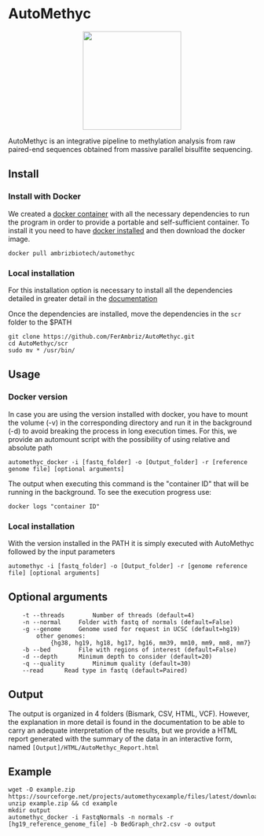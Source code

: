 # AutoMethyc
<p align="center">
  <img src="https://github.com/FerAmbriz/AutoMethyc/blob/master/img/AutoMethyc.png" width="200px" height="auto">
</p>

AutoMethyc is an integrative pipeline to methylation analysis from raw paired-end sequences obtained from massive parallel bisulfite sequencing.

## Install
### Install with Docker
We created a [docker container](https://hub.docker.com/r/ambrizbiotech/automethyc) with all the necessary dependencies to run the program in order to provide a portable and self-sufficient container. To install it you need to have [docker installed](https://docs.docker.com/engine/install/) and then download the docker image.
```
docker pull ambrizbiotech/automethyc
```
### Local installation
For this installation option is necessary to install all the dependencies detailed in greater detail in the [documentation](https://github.com/FerAmbriz/AutoMethyc/blob/master/Documentation.pdf)

Once the dependencies are installed, move the dependencies in the `scr` folder to the $PATH
```
git clone https://github.com/FerAmbriz/AutoMethyc.git
cd AutoMethyc/scr
sudo mv * /usr/bin/
```
## Usage
### Docker version
In case you are using the version installed with docker, you have to mount the volume (-v) in the corresponding directory and run it in the background (-d) to avoid breaking the process in long execution times. For this, we provide an automount script with the possibility of using relative and absolute path
```
automethyc_docker -i [fastq_folder] -o [Output_folder] -r [reference genome file] [optional arguments]
```
The output when executing this command is the "container ID" that will be running in the background. To see the execution progress use:
```
docker logs "container ID"
```
### Local installation
With the version installed in the PATH it is simply executed with AutoMethyc followed by the input parameters
```
automethyc -i [fastq_folder] -o [Output_folder] -r [genome reference file] [optional arguments]
```
## Optional arguments
```
  	-t --threads		Number of threads (default=4)
	-n --normal		Folder with fastq of normals (default=False)
	-g --genome		Genome used for request in UCSC (default=hg19)
		other genomes:
			{hg38, hg19, hg18, hg17, hg16, mm39, mm10, mm9, mm8, mm7}
	-b --bed		File with regions of interest (default=False)
	-d --depth		Minimum depth to consider (default=20)
	-q --quality		Minimum quality (default=30)
	--read		Read type in fastq (default=Paired)
```
## Output
The output is organized in 4 folders (Bismark, CSV, HTML, VCF). However, the explanation in more detail is found in the documentation to be able to carry an adequate interpretation of the results, but we provide a HTML report generated with the summary of the data in an interactive form, named `[Output]/HTML/AutoMethyc_Report.html`
## Example
```
wget -O example.zip https://sourceforge.net/projects/automethycexample/files/latest/download
unzip example.zip && cd example
mkdir output
automethyc_docker -i FastqNormals -n normals -r [hg19_reference_genome_file] -b BedGraph_chr2.csv -o output
```
